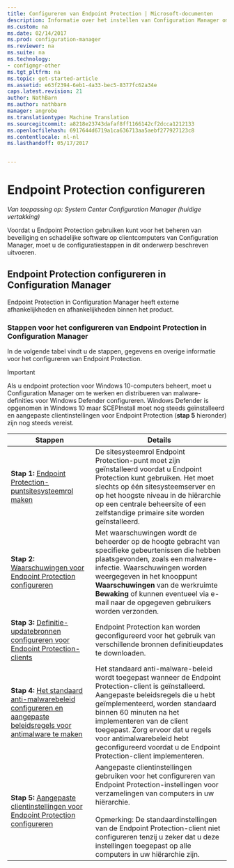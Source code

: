 ```yaml
---
title: Configureren van Endpoint Protection | Microsoft-documenten
description: Informatie over het instellen van Configuration Manager om te werken en distribueren van malware-definities voor Windows Defender.
ms.custom: na
ms.date: 02/14/2017
ms.prod: configuration-manager
ms.reviewer: na
ms.suite: na
ms.technology:
- configmgr-other
ms.tgt_pltfrm: na
ms.topic: get-started-article
ms.assetid: e63f2394-6eb1-4a33-bec5-8377fc62a34e
caps.latest.revision: 21
author: NathBarn
ms.author: nathbarn
manager: angrobe
ms.translationtype: Machine Translation
ms.sourcegitcommit: a8218e23743dafaf8ff1166142cf2dcca1212133
ms.openlocfilehash: 6917644d6719a1ca636713aa5aebf277927123c8
ms.contentlocale: nl-nl
ms.lasthandoff: 05/17/2017


---
```


# <a name="configure-endpoint-protection"></a>Endpoint Protection configureren

*Van toepassing op: System Center Configuration Manager (huidige vertakking)*

Voordat u Endpoint Protection gebruiken kunt voor het beheren van beveiliging en schadelijke software op clientcomputers van Configuration Manager, moet u de configuratiestappen in dit onderwerp beschreven uitvoeren.  

## <a name="how-to-configure-endpoint-protection-in-configuration-manager"></a>Endpoint Protection configureren in Configuration Manager  
 Endpoint Protection in Configuration Manager heeft externe afhankelijkheden en afhankelijkheden binnen het product.  

### <a name="steps-to-configure-endpoint-protection-in-configuration-manager"></a>Stappen voor het configureren van Endpoint Protection in Configuration Manager  
 In de volgende tabel vindt u de stappen, gegevens en overige informatie voor het configureren van Endpoint Protection.  

> [!IMPORTANT]  
>  Als u endpoint protection voor Windows 10-computers beheert, moet u Configuration Manager om te werken en distribueren van malware-definities voor Windows Defender configureren. Windows Defender is opgenomen in Windows 10 maar SCEPInstall moet nog steeds geïnstalleerd en aangepaste clientinstellingen voor Endpoint Protection (**stap 5** hieronder) zijn nog steeds vereist.  

|Stappen|Details|  
|-----------|-------------|  
|**Stap 1:** [Endpoint Protection-puntsitesysteemrol maken](endpoint-protection-site-role.md)|De sitesysteemrol Endpoint Protection-punt moet zijn geïnstalleerd voordat u Endpoint Protection kunt gebruiken. Het moet slechts op één sitesysteemserver en op het hoogste niveau in de hiërarchie op een centrale beheersite of een zelfstandige primaire site worden geïnstalleerd. |  
|**Stap 2:** [Waarschuwingen voor Endpoint Protection configureren](endpoint-configure-alerts.md)|Met waarschuwingen wordt de beheerder op de hoogte gebracht van specifieke gebeurtenissen die hebben plaatsgevonden, zoals een malware-infectie. Waarschuwingen worden weergegeven in het knooppunt **Waarschuwingen** van de werkruimte **Bewaking** of kunnen eventueel via e-mail naar de opgegeven gebruikers worden verzonden. |  
|**Stap 3:** [Definitie-updatebronnen configureren voor Endpoint Protection-clients](endpoint-definition-updates.md)|Endpoint Protection kan worden geconfigureerd voor het gebruik van verschillende bronnen definitieupdates te downloaden. |  
|**Stap 4:** [Het standaard anti-malwarebeleid configureren en aangepaste beleidsregels voor antimalware te maken](endpoint-antimalware-policies.md)|Het standaard anti-malware-beleid wordt toegepast wanneer de Endpoint Protection-client is geïnstalleerd. Aangepaste beleidsregels die u hebt geïmplementeerd, worden standaard binnen 60 minuten na het implementeren van de client toegepast. Zorg ervoor dat u regels voor antimalwarebeleid hebt geconfigureerd voordat u de Endpoint Protection-client implementeren. |  
|**Stap 5:** [Aangepaste clientinstellingen voor Endpoint Protection configureren](endpoint-protection-configure-client.md)|Aangepaste clientinstellingen gebruiken voor het configureren van Endpoint Protection-instellingen voor verzamelingen van computers in uw hiërarchie.<br /><br /> Opmerking: De standaardinstellingen van de Endpoint Protection-client niet configureren tenzij u zeker dat u deze instellingen toegepast op alle computers in uw hiërarchie zijn. |  

